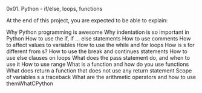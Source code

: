 0x01. Python - if/else, loops, functions

At the end of this project, you are expected to be able to explain:

Why Python programming is awesome
Why indentation is so important in Python
How to use the if, if ... else statements
How to use comments
How to affect values to variables
How to use the while and for loops
How is s for different from s?
How to use the break and continues statements
How to use else clauses on loops
What does the pass statement do, and when to use it
How to use range
What is a function and how do you use functions
What does return a function that does not use any return statement
Scope of variables
s a traceback
What are the arithmetic operators and how to use themWhatCPython